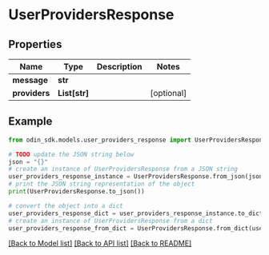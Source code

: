 # UserProvidersResponse


## Properties

Name | Type | Description | Notes
------------ | ------------- | ------------- | -------------
**message** | **str** |  | 
**providers** | **List[str]** |  | [optional] 

## Example

```python
from odin_sdk.models.user_providers_response import UserProvidersResponse

# TODO update the JSON string below
json = "{}"
# create an instance of UserProvidersResponse from a JSON string
user_providers_response_instance = UserProvidersResponse.from_json(json)
# print the JSON string representation of the object
print(UserProvidersResponse.to_json())

# convert the object into a dict
user_providers_response_dict = user_providers_response_instance.to_dict()
# create an instance of UserProvidersResponse from a dict
user_providers_response_from_dict = UserProvidersResponse.from_dict(user_providers_response_dict)
```
[[Back to Model list]](../README.md#documentation-for-models) [[Back to API list]](../README.md#documentation-for-api-endpoints) [[Back to README]](../README.md)


